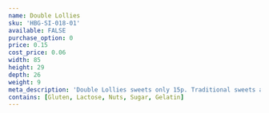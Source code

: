 ```yaml
---
name: Double Lollies
sku: 'HBG-SI-018-01'
available: FALSE
purchase_option: 0
price: 0.15
cost_price: 0.06
width: 85
height: 29
depth: 26
weight: 9
meta_description: 'Double Lollies sweets only 15p. Traditional sweets and more at Humbugs Confectionery Store. Specialists in satisfying your sweet tooth!'
contains: [Gluten, Lactose, Nuts, Sugar, Gelatin]
---
```

